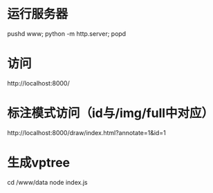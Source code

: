 
# 运行服务器
pushd www; python -m http.server; popd
# 访问
http://localhost:8000/
# 标注模式访问（id与/img/full中对应）
http://localhost:8000/draw/index.html?annotate=1&id=1
# 生成vptree
cd /www/data
node index.js
